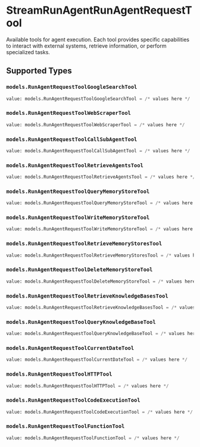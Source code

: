 # StreamRunAgentRunAgentRequestTool

Available tools for agent execution. Each tool provides specific capabilities to interact with external systems, retrieve information, or perform specialized tasks.


## Supported Types

### `models.RunAgentRequestToolGoogleSearchTool`

```python
value: models.RunAgentRequestToolGoogleSearchTool = /* values here */
```

### `models.RunAgentRequestToolWebScraperTool`

```python
value: models.RunAgentRequestToolWebScraperTool = /* values here */
```

### `models.RunAgentRequestToolCallSubAgentTool`

```python
value: models.RunAgentRequestToolCallSubAgentTool = /* values here */
```

### `models.RunAgentRequestToolRetrieveAgentsTool`

```python
value: models.RunAgentRequestToolRetrieveAgentsTool = /* values here */
```

### `models.RunAgentRequestToolQueryMemoryStoreTool`

```python
value: models.RunAgentRequestToolQueryMemoryStoreTool = /* values here */
```

### `models.RunAgentRequestToolWriteMemoryStoreTool`

```python
value: models.RunAgentRequestToolWriteMemoryStoreTool = /* values here */
```

### `models.RunAgentRequestToolRetrieveMemoryStoresTool`

```python
value: models.RunAgentRequestToolRetrieveMemoryStoresTool = /* values here */
```

### `models.RunAgentRequestToolDeleteMemoryStoreTool`

```python
value: models.RunAgentRequestToolDeleteMemoryStoreTool = /* values here */
```

### `models.RunAgentRequestToolRetrieveKnowledgeBasesTool`

```python
value: models.RunAgentRequestToolRetrieveKnowledgeBasesTool = /* values here */
```

### `models.RunAgentRequestToolQueryKnowledgeBaseTool`

```python
value: models.RunAgentRequestToolQueryKnowledgeBaseTool = /* values here */
```

### `models.RunAgentRequestToolCurrentDateTool`

```python
value: models.RunAgentRequestToolCurrentDateTool = /* values here */
```

### `models.RunAgentRequestToolHTTPTool`

```python
value: models.RunAgentRequestToolHTTPTool = /* values here */
```

### `models.RunAgentRequestToolCodeExecutionTool`

```python
value: models.RunAgentRequestToolCodeExecutionTool = /* values here */
```

### `models.RunAgentRequestToolFunctionTool`

```python
value: models.RunAgentRequestToolFunctionTool = /* values here */
```

